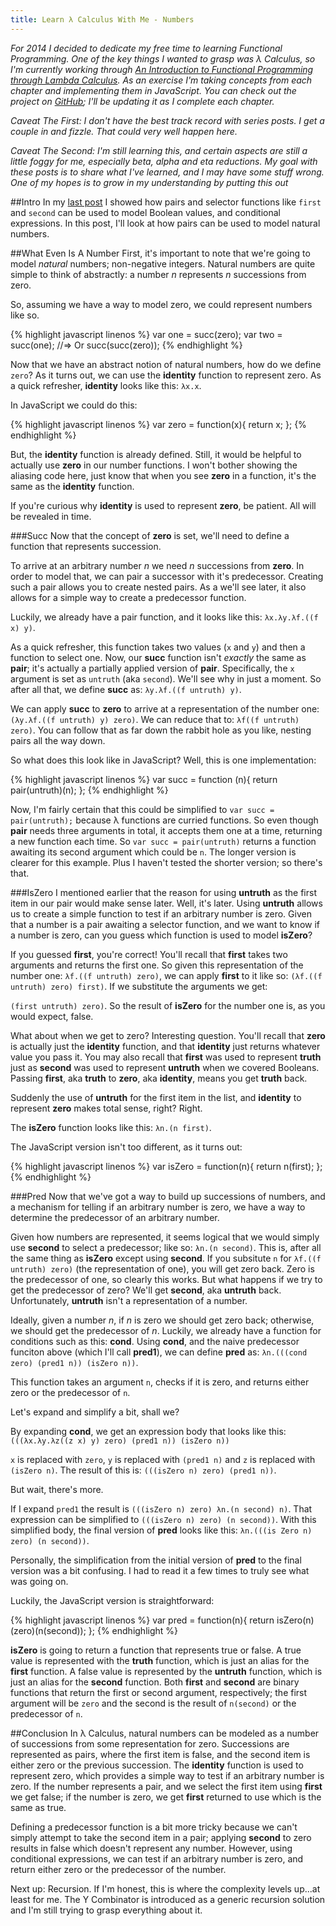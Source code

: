 ```yaml
---
title: Learn λ Calculus With Me - Numbers
---
```

_For 2014 I decided to dedicate my free time to learning Functional Programming.
One of the key things I wanted to grasp was λ Calculus, so I'm currently working
through [An Introduction to Functional Programming through Lambda Calculus](http://www.amazon.com/gp/product/0486478831).
As an exercise I'm taking concepts from each chapter and implementing them in
JavaScript. You can check out the project on
[GitHub](https://github.com/wilhelmson/lambdajs); I'll be updating it as I
complete each chapter._

_Caveat The First: I don't have the best track record with series posts. I get
a couple in and fizzle. That could very well happen here._

_Caveat The Second: I'm still learning this, and certain aspects are still a
little foggy for me, especially beta, alpha and eta reductions. My goal with
these posts is to share what I've learned, and I may have some stuff wrong. One
of my hopes is to grow in my understanding by putting this out_

##Intro
In my [last post](/blog/learn-lambda-with-me-pt2.html) I showed how pairs and
selector functions like ```first``` and ```second``` can be used to model
Boolean values, and conditional expressions. In this post, I'll look at how
pairs can be used to model natural numbers.

##What Even Is A Number
First, it's important to note that we're going to model _natural_ numbers;
non-negative integers. Natural numbers are quite simple to think of abstractly:
a number *n* represents *n* successions from zero.

So, assuming we have a way to model zero, we could represent numbers like so.

{% highlight javascript linenos %}
var one = succ(zero);
var two = succ(one); //=> Or succ(succ(zero));
{% endhighlight %}

Now that we have an abstract notion of natural numbers, how do we define ```zero```?
As it turns out, we can use the **identity** function to represent zero. As a
quick refresher, **identity** looks like this: ```λx.x```.

In JavaScript we could do this:

{% highlight javascript linenos %}
var zero = function(x){
   return x;
};
{% endhighlight %}

But, the **identity** function is already defined. Still, it would be helpful
to actually use **zero** in our number functions. I won't bother showing the
aliasing code here, just know that when you see **zero** in a function, it's
the same as the **identity** function.

If you're curious why **identity** is used to represent **zero**, be patient.
All will be revealed in time.

###Succ
Now that the concept of **zero** is set, we'll need to define a function that
represents succession.

To arrive at an arbitrary number _n_ we need _n_ successions from **zero**.
In order to model that, we can pair a successor with it's predecessor. Creating
such a pair allows you to create nested pairs. As a we'll see later, it also
allows for a simple way to create a predecessor function.

Luckily, we already have a pair function, and it looks like this: ```λx.λy.λf.((f x) y)```.

As a quick refresher, this function takes two values (```x``` and ```y```) and
then a function to select one. Now, our **succ** function isn't _exactly_ the
same as **pair**; it's actually a partially applied version of **pair**.
Specifically, the ```x``` argument is set as ```untruth``` (aka ```second```).
We'll see why in just a moment. So after all that, we define **succ** as:
```λy.λf.((f untruth) y)```.

We can apply **succ** to **zero** to arrive at a representation of the number one:
```(λy.λf.((f untruth) y) zero)```. We can reduce that to: ```λf((f untruth) zero)```.
You can follow that as far down the rabbit hole as you like, nesting pairs all the way down.

So what does this look like in JavaScript? Well, this is one implementation:

{% highlight javascript linenos %}
var succ = function (n){
    return pair(untruth)(n);
};
{% endhighlight %}

Now, I'm fairly certain that this could be simplified to ```var succ = pair(untruth);```
because λ functions are curried functions. So even though **pair** needs three
arguments in total, it accepts them one at a time, returning a new function each
time. So ```var succ = pair(untruth)``` returns a function awaiting its second
argument which could be ```n```. The longer version is clearer for this example.
Plus I haven't tested the shorter version; so there's that.

###IsZero
I mentioned earlier that the reason for using **untruth** as the first item
in our pair would make sense later. Well, it's later. Using **untruth** allows
us to create a simple function to test if an arbitrary number is zero. Given that
a number is a pair awaiting a selector function, and we want to know if a number
is zero, can you guess which function is used to model **isZero**?

If you guessed **first**, you're correct! You'll recall that **first** takes
two arguments and returns the first one. So given this representation of the
number one: ```λf.((f untruth) zero)```, we can apply **first** to it like so:
```(λf.((f untruth) zero) first)```. If we substitute the arguments we get:

```(first untruth) zero)```. So the result of **isZero** for the number one
is, as you would expect, false.

What about when we get to zero? Interesting question. You'll recall that **zero**
is actually just the **identity** function, and that **identity** just
returns whatever value you pass it. You may also recall that **first** was
used to represent **truth** just as **second** was used to represent **untruth**
when we covered Booleans. Passing **first**, aka **truth** to **zero**,
aka **identity**, means you get **truth** back.

Suddenly the use of **untruth** for the first item in the list, and
**identity** to represent **zero** makes total sense, right? Right.

The **isZero** function looks like this: ```λn.(n first)```.

The JavaScript version isn't too different, as it turns out:

{% highlight javascript linenos %}
var isZero = function(n){
    return n(first);
};
{% endhighlight %}

###Pred
Now that we've got a way to build up successions of numbers, and a mechanism for
telling if an arbitrary number is zero, we have a way to determine the predecessor
of an arbitrary number.

Given how numbers are represented, it seems logical that we would simply use
**second** to select a predecessor; like so: ```λn.(n second)```. This is, after all
the same thing as **isZero** except using **second**. If you subsitute ```n```
for ```λf.((f untruth) zero)``` (the representation of one), you will get zero
back. Zero is the predecessor of one, so clearly this works. But what happens if we try
to get the predecessor of zero? We'll get **second**, aka **untruth** back.
Unfortunately, **untruth** isn't a representation of a number.

Ideally, given a number _n_, if _n_ is zero we should get zero back; otherwise,
we should get the predecessor of _n_. Luckily, we already have a function for
conditions such as this: **cond**. Using **cond**, and the naive predecessor
funciton above (which I'll call **pred1**), we can define **pred** as: ```λn.(((cond zero) (pred1 n)) (isZero n))```.

This function takes an argument ```n```, checks if it is zero, and returns either
zero or the predecessor of ```n```.

Let's expand and simplify a bit, shall we?

By expanding **cond**, we get an expression body that looks like this: ```(((λx.λy.λz((z x) y) zero) (pred1 n)) (isZero n))```

```x``` is replaced with ```zero```, ```y``` is replaced with ```(pred1 n)```
and ```z``` is replaced with ```(isZero n)```. The result of this is: ```(((isZero n) zero) (pred1 n))```.

But wait, there's more.

If I expand ```pred1``` the result is ```(((isZero n) zero) λn.(n second) n)```.
That expression can be simplified to ```(((isZero n) zero) (n second))```. With
this simplified body, the final version of **pred** looks like this:
```λn.(((is Zero n) zero) (n second))```.

Personally, the simplification from the initial version of **pred** to the final version was a bit confusing. I had to read it a few times to truly see what was going on.

Luckily, the JavaScript version is straightforward:

{% highlight javascript linenos %}
var pred = function(n){
    return isZero(n)(zero)(n(second));
};
{% endhighlight %}

**isZero** is going to return a function that represents true or false. A
true value is represented with the **truth** function, which is just an alias
for the **first** function. A false value is represented by the **untruth**
function, which is just an alias for the **second** function. Both **first**
and **second** are binary functions that return the first or second argument,
respectively; the first argument will be ```zero``` and the second is the result
of ```n(second)``` or the predecessor of ```n```.

##Conclusion
In λ Calculus, natural numbers can be  modeled as a number of successions from
some representation for zero. Successions are represented as pairs, where the
first item is false, and the second item is either zero or the previous succession.
The **identity** function is used to represent zero, which provides a simple way
to test if an arbitrary number is zero. If the number represents a pair, and we
select the first item using **first** we get false; if the number is zero,
we get **first** returned to use which is the same as true.

Defining a predecessor function is a bit more tricky because we can't simply attempt
to take the second item in a pair; applying **second** to zero results in false
which doesn't represent any number. However, using conditional expressions, we
can test if an arbitrary number is zero, and return either zero or the predecessor
of the number.

Next up: Recursion. If I'm honest, this is where the complexity levels up...at least
for me. The Y Combinator is introduced as a generic recursion solution and I'm
still trying to grasp everything about  it.
